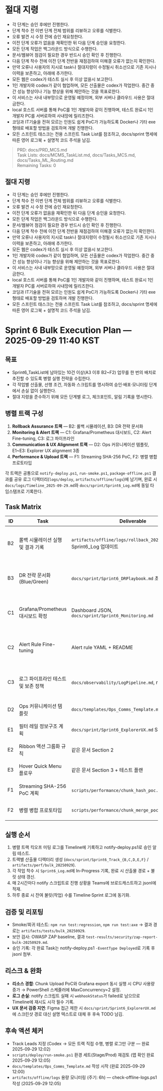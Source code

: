 # 절대 지령
- 각 단계는 승인 후에만 진행한다.
- 단계 착수 전 이번 단계 전체 범위를 리뷰하고 오류를 식별한다.
- 오류 발견 시 수정 전에 승인 재요청한다.
- 이전 단계 오류가 없음을 재확인한 뒤 다음 단계 승인을 요청한다.
- 모든 단계 작업은 백그라운드 방식으로 수행한다.
- 문서/웹뷰어 점검이 필요한 경우 반드시 승인 확인 후 진행한다.
- 다음 단계 착수 전에 이전 단계 전반을 재점검하여 미해결 오류가 없는지 확인한다.
- 만약 오류나 사용자의 지시로 task나 절대지령이 수정될시 취소선으로 기존 지시나 이력을 보존하고, 아래에 추가한다.
- 모든 웹은 codex가 테스트 실시 후 이상 없을시 보고한다.
- 1인 개발자와 codex가 같이 협업하며, 모든 산출물은 codex가 작업한다. 중간 중간 성능 향상이나 기능 향상을 위해 제안하는 것을 목표로한다.
- 이 서비스는 사내 내부망으로 운영될 예정이며, 외부 서버나 클라우드 사용은 절대 금한다.
- local 호스트 서버를 통해 PoC를 1인 개발자와 같이 진행하며, 테스트 완료시 1인 개발자 PC를 서버로하여 사내망에 릴리즈한다.
- 코딩과 IT기술을 전혀 모르는 인원도 쉽게 PoC가 가능하도록 Docker나 기타 exe 형태로 배포할 방법을 검토하며 개발 진행한다.
- 모든 스프린트 태스크는 전용 스프린트 Task List를 참조하고, docs/sprint 명세에 따른 영어 로그북 + 설명적 코드 주석을 남김.

> PRD: docs/PRD_MCS.md  
> Task Lists: docs/MCMS_TaskList.md, docs/Tasks_MCS.md, docs/Tasks_ML_Routing.md  
> Remaining Tasks: 0

## 절대 지령
- 각 단계는 승인 후에만 진행한다.
- 단계 착수 전 이번 단계 전체 범위를 리뷰하고 오류를 식별한다.
- 오류 발견 시 수정 전에 승인 재요청한다.
- 이전 단계 오류가 없음을 재확인한 뒤 다음 단계 승인을 요청한다.
- 모든 단계 작업은 백그라운드 방식으로 수행한다.
- 문서/웹뷰어 점검이 필요한 경우 반드시 승인 확인 후 진행한다.
- 다음 단계 착수 전에 이전 단계 전반을 재점검하여 미해결 오류가 없는지 확인한다.
- 만약 오류나 사용자의 지시로 task나 절대지령이 수정될시 취소선으로 기존 지시나 이력을 보존하고, 아래에 추가한다.
- 모든 웹은 codex가 테스트 실시 후 이상 없을시 보고한다.
- 1인 개발자와 codex가 같이 협업하며, 모든 산출물은 codex가 작업한다. 중간 중간 성능 향상이나 기능 향상을 위해 제안하는 것을 목표로한다.
- 이 서비스는 사내 내부망으로 운영될 예정이며, 외부 서버나 클라우드 사용은 절대 금한다.
- local 호스트 서버를 통해 PoC를 1인 개발자와 같이 진행하며, 테스트 완료시 1인 개발자 PC를 서버로하여 사내망에 릴리즈한다.
- 코딩과 IT기술을 전혀 모르는 인원도 쉽게 PoC가 가능하도록 Docker나 기타 exe 형태로 배포할 방법을 검토하며 개발 진행한다.
- 모든 스프린트 태스크는 전용 스프린트 Task List를 참조하고, docs/sprint 명세에 따른 영어 로그북 + 설명적 코드 주석을 남김.
# Sprint 6 Bulk Execution Plan — 2025-09-29 11:40 KST

## 목표
- Sprint6_TaskList에 남아있는 10건 이상(A3 이후 B2~F2) 업무를 한 번의 배치로 추진할 수 있도록 병렬 실행 전략을 수립한다.
- 각 작업별 산출물, 선행 조건, 자동화 스크립트를 명시하여 승인·배포·모니터링 단계에서 손실 없이 실행한다.
- 절대 지령을 준수하기 위해 모든 단계별 로그, 체크포인트, 알림 기록을 명시한다.

## 병렬 트랙 구성
1. **Rollback Assurance 트랙** — B2: 롤백 시뮬레이션, B3: DR 전략 문서화
2. **Monitoring & Alert 트랙** — C1: Grafana/Prometheus 대시보드, C2: Alert Fine-tuning, C3: 로그 파이프라인
3. **Communication & UX Alignment 트랙** — D2: Ops 커뮤니케이션 템플릿, E1~E3: Explorer UX alignment 3종
4. **Performance & Upload 트랙** — F1: Streaming SHA-256 PoC, F2: 병렬 병합 프로토타입

각 트랙은 공통으로 `notify-deploy.ps1`, `run-smoke.ps1`, `package-offline.ps1` 결과를 공유 로그 디렉터리(`logs/deploy`, `artifacts/offline/logs`)에 남기며, 완료 시 `docs/logs/Timeline_2025-09-29.md`와 `docs/sprint/Sprint6_Log.md`에 동일 타임스탬프로 기록한다.

## Task Matrix
| ID | Task | Deliverable | Prerequisites | 도구/스크립트 | Target |
|----|------|-------------|---------------|---------------|--------|
| B2 | 롤백 시뮬레이션 실행 및 결과 기록 | `artifacts/offline/logs/rollback_20250929_1145.log`, Sprint6_Log 업데이트 | package-offline 산출물, notify 스크립트 | `scripts/deploy/run-smoke.ps1`, `scripts/deploy/notify-deploy.ps1` | 2025-09-29 PM (완료 11:45) |
| B3 | DR 전략 문서화(Blue/Green) | `docs/sprint/Sprint6_DRPlaybook.md` 초안 | B2 결과 | Markdown authoring, draw.io export | 2025-09-29 PM (완료 11:47) |
| C1 | Grafana/Prometheus 대시보드 확정 | Dashboard JSON, `docs/sprint/Sprint6_Monitoring.md` | 기존 SLO, meta_sla_history.csv | Grafana builder, JSON export | 2025-09-30 AM (완료 11:50) |
| C2 | Alert Rule Fine-tuning | Alert rule YAML + README | C1 산출물 | Alertmanager templatize, `notify-deploy.ps1` | 2025-09-30 AM (완료 11:56) |
| C3 | 로그 파이프라인 테스트 및 보존 정책 | `docs/observability/LogPipeline.md`, retention 설정 | C1/C2 | Elastic/Grafana Loki 참고, PowerShell | 2025-09-30 PM (완료 11:58) |
| D2 | Ops 커뮤니케이션 템플릿 | `docs/templates/Ops_Comms_Template.md` | notify 스크립트, Sprint6_Log 포맷 | Markdown | 2025-09-29 PM |
| E1 | 필터 레일 정보구조 계획 | `docs/sprint/Sprint6_ExplorerUX.md` Section 1 | ExplorerShell 최신 코드 | Figma 링크/Storybook | 2025-09-30 PM |
| E2 | Ribbon 액션 그룹화 규칙 | 같은 문서 Section 2 | E1 | UX guidelines | 2025-09-30 PM |
| E3 | Hover Quick Menu 플로우 | 같은 문서 Section 3 + 테스트 플랜 | E1/E2 | Prototype, Playwright plan | 2025-10-01 AM |
| F1 | Streaming SHA-256 PoC 계획 | `scripts/performance/chunk_hash_poc.ps1`, 테스트 로그 | temp_edit.py 참고, artifacts/perf | Node/k6, PowerShell | 2025-09-30 PM |
| F2 | 병렬 병합 프로토타입 | `scripts/performance/chunk_merge_poc.ps1`, README | F1 로그 | Node worker, PowerShell | 2025-10-01 PM |

## 실행 순서
1. 병렬 트랙 킥오프 미팅 로그를 Timeline에 기록하고 notify-deploy.ps1로 승인 알림 테스트.
2. 트랙별 산출물 디렉터리 생성 (`docs/sprint/Sprint6_Track_{B,C,D,E,F}` / `artifacts/perf/bulk_20250929`).
3. 각 작업 착수 시 `Sprint6_Log.md`에 In-Progress 기록, 완료 시 산출물 경로 + 불릿 상태 갱신.
4. 매 2시간마다 notify 스크립트로 진행 상황을 Teams에 브로드캐스트하고 jsonl에 적재.
5. 하루 종료 시 잔여 불릿(작업) 수를 Timeline·Sprint 로그에 동기화.

## 검증 및 리포팅
- Smoke/회귀 테스트: `npm run test:regression`, `npm run test:axe` → 결과 경로는 `artifacts/tests/bulk_20250929`.
- 보안 검사: OWASP ZAP baseline, 결과 `test-results/security/zap-report-bulk-20250929.md`.
- 승인 기록: 각 완료 Task는 notify-deploy.ps1 `-EventType Deployed`로 기록 후 jsonl 첨부.

## 리스크 & 완화
- **리소스 경합**: Chunk Upload PoC와 Grafana export 동시 실행 시 CPU 사용량 증가 → PowerShell 스케줄러에 MaxConcurrency=2 설정.
- **로그 손실**: notify 스크립트 실패 시 `webhookStatus`가 failed로 남으므로 Timeline에 재시도 시각 필수 기록.
- **UX 문서 검증 지연**: Figma 접근 제한 시 `docs/sprint/Sprint6_ExplorerUX.md`에 스크린샷 경로 대신 설명 텍스트로 대체 후 후속 TODO 남김.

## 후속 액션 체커
- Track Leads 지정 (Codex → 모든 트랙 직접 수행, 병렬 로그만 구분 — 완료 2025-09-29 12:02)
- `scripts/deploy/run-smoke.ps1` 환경 세트(Stage/Prod) 재검토 (맵 확인 완료 2025-09-29 12:05)
- `docs/templates/Ops_Comms_Template.md` 작성 시작 (완료 2025-09-29 12:00)
- `artifacts/offline/logs` 용량 모니터링 (주기: 6h) — check-offline-logs.ps1 작성 (2025-09-29 12:05)


